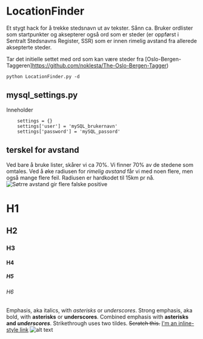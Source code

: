 # LocationFinder
Et stygt hack for å trekke stedsnavn ut av tekster. Sånn ca. Bruker ordlister som startpunkter og aksepterer også ord som er steder (er oppførst i Sentralt Stedsnavns Register, SSR) som er innen rimelig avstand fra allerede aksepterte steder.

Tar det initielle settet med ord som kan være steder fra [Oslo-Bergen-Taggeren]https://github.com/noklesta/The-Oslo-Bergen-Tagger)

```python LocationFinder.py -d```

## mysql_settings.py
Inneholder
```
    settings = {}
    settings['user'] = 'mySQL_brukernavn'
    settings['password'] = 'mySQL_passord'
```

## terskel for avstand
Ved bare å bruke lister, skårer vi ca 70%. Vi finner 70% av de stedene som omtales. Ved å øke radiusen for _rimelig avstand_ får vi med noen flere, men også mange flere feil. Radiusen er hardkodet til 15km pr nå.
![Søtrre avstand gir flere falske positive](http://stavelin.com/uib/LocationFinder_dist_v_errors.png "Antall feil kommer raskere enn antall rette, ved å øke radiusen for hva _rimelig nært_ er")



# H1
## H2
### H3
#### H4
##### H5
###### H6
Emphasis, aka italics, with *asterisks* or _underscores_.
Strong emphasis, aka bold, with **asterisks** or __underscores__.
Combined emphasis with **asterisks and _underscores_**.
Strikethrough uses two tildes. ~~Scratch this.~~
[I'm an inline-style link](https://www.google.com)
![alt text](https://github.com/adam-p/markdown-here/raw/master/src/common/images/icon48.png "Logo Title Text 1")
